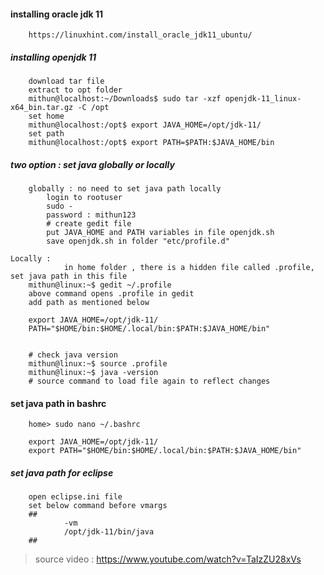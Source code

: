 #### installing oracle jdk 11

		https://linuxhint.com/install_oracle_jdk11_ubuntu/
		
		
##### installing openjdk 11
        download tar file
        extract to opt folder
        mithun@localhost:~/Downloads$ sudo tar -xzf openjdk-11_linux-x64_bin.tar.gz -C /opt
        set home
        mithun@localhost:/opt$ export JAVA_HOME=/opt/jdk-11/
        set path
        mithun@localhost:/opt$ export PATH=$PATH:$JAVA_HOME/bin
        
        
##### two option : set java globally or locally
	
        globally : no need to set java path locally
			login to rootuser
			sudo -
			password : mithun123
			# create gedit file
			put JAVA_HOME and PATH variables in file openjdk.sh
			save openjdk.sh in folder "etc/profile.d"

	Locally : 
                in home folder , there is a hidden file called .profile, set java path in this file
		mithun@linux:~$ gedit ~/.profile
		above command opens .profile in gedit
		add path as mentioned below
			
		export JAVA_HOME=/opt/jdk-11/
		PATH="$HOME/bin:$HOME/.local/bin:$PATH:$JAVA_HOME/bin"


		# check java version
		mithun@linux:~$ source .profile
		mithun@linux:~$ java -version
		# source command to load file again to reflect changes        
        
#### set java path in bashrc 

		home> sudo nano ~/.bashrc
		 
		export JAVA_HOME=/opt/jdk-11/
		export PATH="$HOME/bin:$HOME/.local/bin:$PATH:$JAVA_HOME/bin"


        
##### set java path for eclipse
        open eclipse.ini file
        set below command before vmargs
        ##
                -vm 
                /opt/jdk-11/bin/java
        ##
        
        
> source video : https://www.youtube.com/watch?v=TaIzZU28xVs
